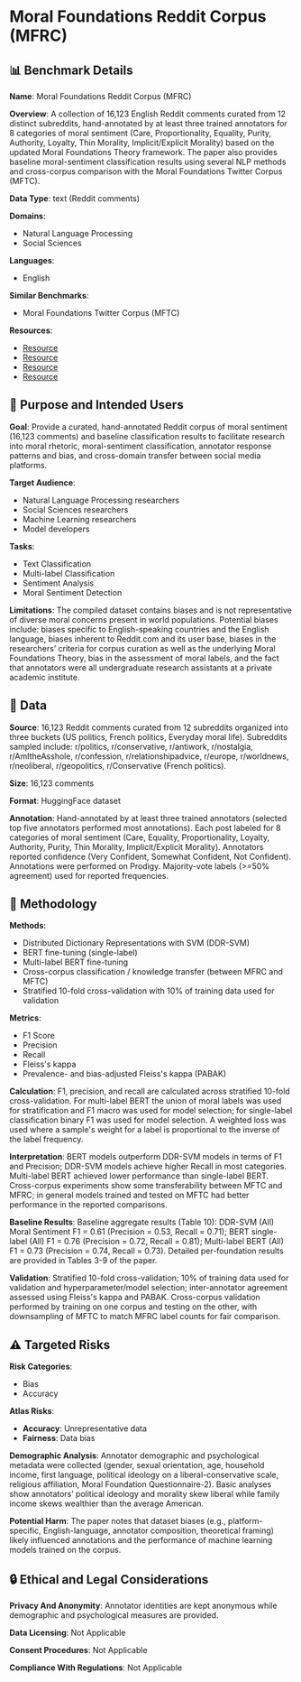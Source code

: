 # Moral Foundations Reddit Corpus (MFRC)

## 📊 Benchmark Details

**Name**: Moral Foundations Reddit Corpus (MFRC)

**Overview**: A collection of 16,123 English Reddit comments curated from 12 distinct subreddits, hand-annotated by at least three trained annotators for 8 categories of moral sentiment (Care, Proportionality, Equality, Purity, Authority, Loyalty, Thin Morality, Implicit/Explicit Morality) based on the updated Moral Foundations Theory framework. The paper also provides baseline moral-sentiment classification results using several NLP methods and cross-corpus comparison with the Moral Foundations Twitter Corpus (MFTC).

**Data Type**: text (Reddit comments)

**Domains**:
- Natural Language Processing
- Social Sciences

**Languages**:
- English

**Similar Benchmarks**:
- Moral Foundations Twitter Corpus (MFTC)

**Resources**:
- [Resource](https://huggingface.co/datasets/USC-MOLA-Lab/MFRC)
- [Resource](https://arxiv.org/abs/2208.05545)
- [Resource](https://huggingface.co/docs/datasets/index)
- [Resource](https://prodi.gy/notator)

## 🎯 Purpose and Intended Users

**Goal**: Provide a curated, hand-annotated Reddit corpus of moral sentiment (16,123 comments) and baseline classification results to facilitate research into moral rhetoric, moral-sentiment classification, annotator response patterns and bias, and cross-domain transfer between social media platforms.

**Target Audience**:
- Natural Language Processing researchers
- Social Sciences researchers
- Machine Learning researchers
- Model developers

**Tasks**:
- Text Classification
- Multi-label Classification
- Sentiment Analysis
- Moral Sentiment Detection

**Limitations**: The compiled dataset contains biases and is not representative of diverse moral concerns present in world populations. Potential biases include: biases specific to English-speaking countries and the English language, biases inherent to Reddit.com and its user base, biases in the researchers’ criteria for corpus curation as well as the underlying Moral Foundations Theory, bias in the assessment of moral labels, and the fact that annotators were all undergraduate research assistants at a private academic institute.

## 💾 Data

**Source**: 16,123 Reddit comments curated from 12 subreddits organized into three buckets (US politics, French politics, Everyday moral life). Subreddits sampled include: r/politics, r/conservative, r/antiwork, r/nostalgia, r/AmItheAsshole, r/confession, r/relationshipadvice, r/europe, r/worldnews, r/neoliberal, r/geopolitics, r/Conservative (French politics).

**Size**: 16,123 comments

**Format**: HuggingFace dataset

**Annotation**: Hand-annotated by at least three trained annotators (selected top five annotators performed most annotations). Each post labeled for 8 categories of moral sentiment (Care, Equality, Proportionality, Loyalty, Authority, Purity, Thin Morality, Implicit/Explicit Morality). Annotators reported confidence (Very Confident, Somewhat Confident, Not Confident). Annotations were performed on Prodigy. Majority-vote labels (>=50% agreement) used for reported frequencies.

## 🔬 Methodology

**Methods**:
- Distributed Dictionary Representations with SVM (DDR-SVM)
- BERT fine-tuning (single-label)
- Multi-label BERT fine-tuning
- Cross-corpus classification / knowledge transfer (between MFRC and MFTC)
- Stratified 10-fold cross-validation with 10% of training data used for validation

**Metrics**:
- F1 Score
- Precision
- Recall
- Fleiss's kappa
- Prevalence- and bias-adjusted Fleiss's kappa (PABAK)

**Calculation**: F1, precision, and recall are calculated across stratified 10-fold cross-validation. For multi-label BERT the union of moral labels was used for stratification and F1 macro was used for model selection; for single-label classification binary F1 was used for model selection. A weighted loss was used where a sample's weight for a label is proportional to the inverse of the label frequency.

**Interpretation**: BERT models outperform DDR-SVM models in terms of F1 and Precision; DDR-SVM models achieve higher Recall in most categories. Multi-label BERT achieved lower performance than single-label BERT. Cross-corpus experiments show some transferability between MFTC and MFRC; in general models trained and tested on MFTC had better performance in the reported comparisons.

**Baseline Results**: Baseline aggregate results (Table 10): DDR-SVM (All) Moral Sentiment F1 = 0.61 (Precision = 0.53, Recall = 0.71); BERT single-label (All) F1 = 0.76 (Precision = 0.72, Recall = 0.81); Multi-label BERT (All) F1 = 0.73 (Precision = 0.74, Recall = 0.73). Detailed per-foundation results are provided in Tables 3-9 of the paper.

**Validation**: Stratified 10-fold cross-validation; 10% of training data used for validation and hyperparameter/model selection; inter-annotator agreement assessed using Fleiss's kappa and PABAK. Cross-corpus validation performed by training on one corpus and testing on the other, with downsampling of MFTC to match MFRC label counts for fair comparison.

## ⚠️ Targeted Risks

**Risk Categories**:
- Bias
- Accuracy

**Atlas Risks**:
- **Accuracy**: Unrepresentative data
- **Fairness**: Data bias

**Demographic Analysis**: Annotator demographic and psychological metadata were collected (gender, sexual orientation, age, household income, first language, political ideology on a liberal-conservative scale, religious affiliation, Moral Foundation Questionnaire-2). Basic analyses show annotators’ political ideology and morality skew liberal while family income skews wealthier than the average American.

**Potential Harm**: The paper notes that dataset biases (e.g., platform-specific, English-language, annotator composition, theoretical framing) likely influenced annotations and the performance of machine learning models trained on the corpus.

## 🔒 Ethical and Legal Considerations

**Privacy And Anonymity**: Annotator identities are kept anonymous while demographic and psychological measures are provided.

**Data Licensing**: Not Applicable

**Consent Procedures**: Not Applicable

**Compliance With Regulations**: Not Applicable
